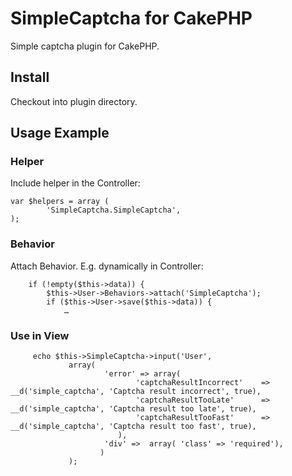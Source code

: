 SimpleCaptcha for CakePHP
=========================

Simple captcha plugin for CakePHP.

Install
-------

Checkout into plugin directory.

Usage Example
-------------
### Helper ###

Include helper in the Controller:

	var $helpers = array (
			'SimpleCaptcha.SimpleCaptcha',
	);


### Behavior ###

Attach Behavior. E.g. dynamically in Controller:

		if (!empty($this->data)) {
			$this->User->Behaviors->attach('SimpleCaptcha');
			if ($this->User->save($this->data)) { 
				…


### Use in View ###

		 echo $this->SimpleCaptcha->input('User', 
				 array(
						 'error' => array(
								'captchaResultIncorrect' 	=> __d('simple_captcha', 'Captcha result incorrect', true),
								'captchaResultTooLate' 		=> __d('simple_captcha', 'Captcha result too late', true),
								'captchaResultTooFast' 		=> __d('simple_captcha', 'Captcha result too fast', true),
							),
						 'div' =>  array( 'class' => 'required'),
						)
				 );



